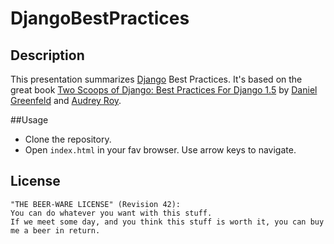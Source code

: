 DjangoBestPractices
===================

Description
-----------
This presentation summarizes [Django](https://www.djangoproject.com/ "Django") Best Practices. It's based on the great book
            [Two Scoops of Django: Best Practices For Django 1.5](http://www.amazon.com/Two-Scoops-Django-Best-Practices/dp/1481879707 "Two Scoops of Django: Best Practices For Django 1.5") by
            [Daniel Greenfeld](https://twitter.com/pydanny "Daniel Greenfeld") and [Audrey Roy](https://twitter.com/audreyr "Audrey Roy").

##Usage

- Clone the repository.
- Open `index.html` in your fav browser. Use arrow keys to navigate.

License
-------
```
"THE BEER-WARE LICENSE" (Revision 42):
You can do whatever you want with this stuff.
If we meet some day, and you think this stuff is worth it, you can buy me a beer in return.
```

